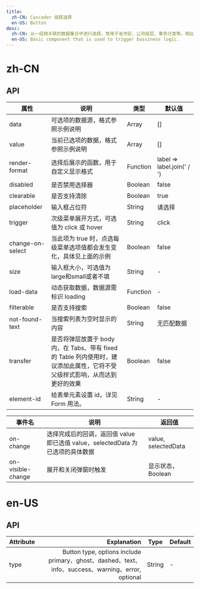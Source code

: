 ```yaml
---
title:
  zh-CN: Cascader 级联选择
  en-US: Button
desc:
  zh-CN: 从一组相关联的数据集合中进行选择，常用于省市区、公司级层、事务分类等。相比 Select 组件，可以一次性完成选择，体验更好。
  en-US: Basic component that is used to trigger bussiness logic.
---
```



# zh-CN

## API

| 属性 |说明 |类型 |默认值 |
| --- |--- |--- |--- |
| data |可选项的数据源，格式参照示例说明 |Array |[] |
| value |当前已选项的数据，格式参照示例说明 |Array |[] |
| render-format |选择后展示的函数，用于自定义显示格式 |Function |label => label.join(' / ') |
| disabled |是否禁用选择器 |Boolean |false |
| clearable |是否支持清除 |Boolean |true |
| placeholder |输入框占位符 |String |请选择 |
| trigger |次级菜单展开方式，可选值为 click 或 hover |String |click |
| change-on-select |当此项为 true 时，点选每级菜单选项值都会发生变化，具体见上面的示例 |Boolean |false |
| size |输入框大小，可选值为large和small或者不填 |String |- |
| load-data |动态获取数据，数据源需标识 loading |Function |- |
| filterable |是否支持搜索 |Boolean |false |
| not-found-text |当搜索列表为空时显示的内容 |String |无匹配数据 |
| transfer |是否将弹层放置于 body 内，在 Tabs、带有 fixed 的 Table 列内使用时，建议添加此属性，它将不受父级样式影响，从而达到更好的效果 |Boolean |false |
| element-id |给表单元素设置 id，详见 Form 用法。 |String |- |



| 事件名 |说明 |返回值 |
| --- |--- |--- |
| on-change |选择完成后的回调，返回值 value 即已选值 value，selectedData 为已选项的具体数据 |value, selectedData |
| on-visible-change |展开和关闭弹窗时触发 |显示状态，Boolean |


# en-US

## API
| Attribute        | Explanation    |  Type  | Default|
| --------   | -----:   | ---- | ---- |
| type        | Button type, options include primary、ghost、dashed、text、info、success、warning、error, optional      |   String   | -|
